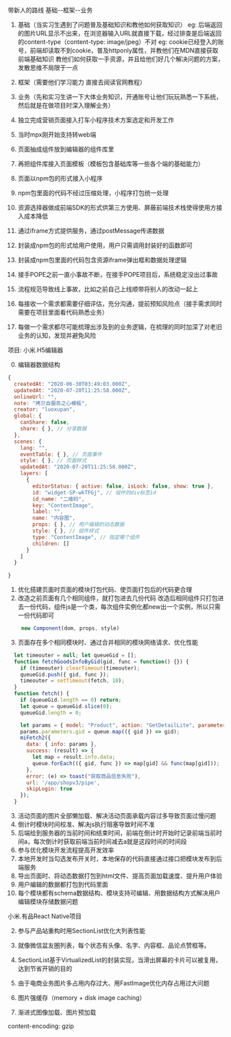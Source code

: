 带新人的路线
基础--框架--业务

1. 基础（当实习生遇到了问题普及基础知识和教他如何获取知识）
  eg: 后端返回的图片URL显示不出来，在浏览器输入URL就直接下载，经过排查是后端返回的content-type（content-type: image/jpeg）不对
  eg: cookie已经登入的账号，前端却读取不到cookie，普及httponly属性，并教他们在MDN直接获取前端基础知识
  教他们如何获取一手资源，并且给他们好几个解决问题的方案，发散思维不局限于一点
2. 框架（需要他们学习能力  直接去阅读官网教程）
3. 业务（先和实习生讲一下大体业务知识，开通账号让他们玩玩熟悉一下系统，然后就是在做项目时深入理解业务）


3. 独立完成营销页面接入打车小程序技术方案选定和开发工作
  1. 当时mpx刚开始支持转web端
  2. 页面抽成组件放到编辑器的组件库里
  3. 再把组件库接入页面模板（模板包含基础库等一些各个端的基础能力）
  4. 页面以npm包的形式接入小程序
  5. npm包里面的代码不经过压缩处理，小程序打包统一处理

4. 资源选择器做成前端SDK的形式供第三方使用、屏蔽前端技术栈使得使用方接入成本降低
  1. 通过iframe方式提供服务，通过postMessage传递数据
  2. 封装成npm包的形式给用户使用，用户只需调用封装好的函数即可
  3. 封装成npm包里面的代码包含资源iframe弹出框和数据处理逻辑

3. 接手POPE之前一直小事故不断，在接手POPE项目后，系统稳定没出过事故
  1. 流程规范导致线上事故，比如之前自己上线顺带将别人的改动一起上
  2. 每接收一个需求都需要仔细评估，充分沟通，提前预知风险点（接手需求同时需要在项目里面看代码熟悉业务）
  3. 每做一个需求都尽可能梳理出涉及到的业务逻辑，在梳理的同时加深了对老旧业务的认知，发现并避免风险


项目:  小米.H5编辑器

0. 编辑器数据结构
```js
{
  createdAt: "2020-06-30T03:49:03.000Z",
  updatedAt: "2020-07-20T11:25:58.000Z",
  onlineUrl: "",
  note: "拷贝自服务之心模板",
  creator: "luoxupan",
  global: {
    canShare: false,
    share: { }, // 分享数据
  },
  scenes: {
    lang: "",
    eventTable: { }, // 页面事件
    style: { }, // 页面样式
    updatedAt: "2020-07-20T11:25:58.000Z",
    layers: [
      {
        editorStatus: { active: false, isLock: false, show: true },
        id: "widget-SP-wkTFGj", // 组件的div标签id
        id_name: "二维码",
        key: "ContentImage",
        label: "",
        name: "内容图",
        props: { }, // 用户编辑的动态数据
        style: { }, // 组件样式
        type: "ContentImage", // 指定哪个组件
        children: []
      }
    ]
  }
  
}
```
1. 优化搭建页面时页面的模块打包代码、使页面打包后的代码更合理
  1. 改造之前页面有几个相同组件，就打包进去几份代码
     改造后相同组件只打包进去一份代码，组件js是一个类，每次组件实例化都new出一个实例，所以只需一份代码即可
     ```js
      new Component(dom, props, style)
     ```
2. 页面存在多个相同模块时、通过合并相同的模块网络请求、优化性能
  ```js
    let timeouter = null; let queueGid = [];
    function fetchGoodsInfoByGid(gid, func = function() {}) {
      if (timeouter) clearTimeout(timeouter);
      queueGid.push({ gid, func });
      timeouter = setTimeout(fetch, 10);
    }
    function fetch() {
      if (queueGid.length == 0) return;
      let queue = queueGid.slice(0);
      queueGid.length = 0;

      let params = { model: "Product", action: "GetDetailLite", parameters: {} };
      params.parameters.gid = queue.map(({ gid }) => gid);
      miFetch2({
        data: { info: params },
        success: (result) => {
          let map = result.info.data;
          queue.forEach(({ gid, func }) => map[gid] && func(map[gid]));
        },
        error: (e) => toast("获取商品信息失败"),
        url: '/app/shopv3/pipe',
        skipLogin: true
      });
    }
  ```
3. 活动页面的图片全部懒加载、解决活动页面承载内容过多导致页面过慢问题
4. 倒计时模块时间校准、解决js执行阻塞导致时间不准
  1. 后端给到服务器的当前时间和结束时间，前端在倒计时开始时记录前端当前时间a，每次倒计时获取前端当前时间减去a就是这段时间的时间段
5. 参与优化模块开发流程提高开发效率
  1. 本地开发时当勾选发布开关时，本地保存的代码直接通过接口把模块发布到后端服务
6. 导出页面时、将动态数据打包到html文件、提高页面加载速度、提升用户体验
  1. 用户编辑的数据都打包到代码里面
7. 每个模块都有schema数据结构、模块支持可编辑、用数据结构方式解决用户编辑模块存储数据问题


小米.有品React Native项目

2. 参与产品站重构时用SectionList优化大列表性能
  1. 就像微信盆友圈列表，每个状态有头像、名字、内容框、品论点赞框等。
  2. SectionList基于VirtualizedList的封装实现，当滑出屏幕的卡片可以被复用，达到节省开销的目的

3. 由于电商业务图片多占用内存过大、用FastImage优化内存占用过大问题
  1. 图片强缓存（memory + disk image caching）
  2. 渐进式图像加载、图片预加载


content-encoding: gzip
